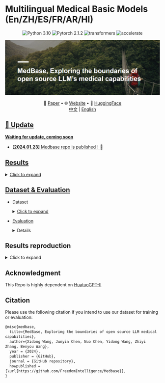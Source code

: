 # Multilingual Medical Basic Models (En/ZH/ES/FR/AR/HI)




<center>

![Python 3.10](https://img.shields.io/badge/Python-3.10-lightblue) ![Pytorch 2.1.2](https://img.shields.io/badge/PyTorch-2.1.2-lightblue) ![transformers](https://img.shields.io/badge/transformers-4.34.0.dev0%2B-lightblue) ![accelerate](https://img.shields.io/badge/accelerate-0.22-lightblue)
</center>


![Medbase](assets/Medbase.png)

<p align="center">
   📃 <a href="" target="_blank">Paper</a> • 🌐 <a href="" target="_blank">Website</a> • 🤗 <a href="" target="_blank">HuggingFace</a>  
   <br>  <a href="./README_zh.md">   中文</a> | <a href="./README.md"> English
</p>

     

## 🌈 Update

**Waiting for update, coming soon**

* **[2024.01.23]** Medbase repo is published！🎉


## Results
   <details><summary>Click to expand</summary>
   
   
   **More Results and Models are coming soon !**
      
   | Model          | MedQA-USMLE | MedMCQA | PubMedQA | MMLU-Medical | MedQA-MCMLE | CMB-single | CMMLU-Medical | CExam |
   | -------------- | ----------- | ------- | -------- | ------------ | ----------- | ---------- | ------------- | ----- |
   | Qwen-1.8B-chat | 27.42       | 29.18   | 34.90    | 37.47        | 44.25       | 31.40      | 37.28         | 30.65 |
   | Qwen-1.8B      | 26.71       | 30.34   | 49.30    | 41.10        | 44.63       | 33.15      | 37.96         | 34.50 |
   | **Medbase-1.8B**   | **45.01**       | **48.00**   | **53.00**    | **53.39**        | **76.15**       | **56.15**      | **57.46**         | **61.50** |
   | Llama2-7B      | 25.84       | 32.76   | 43.20    | 33.51        | 25.10       | 20.75      | 23.78         | 20.65 |
   | Huatuo2-7B     | 41.13       | 41.87   |          | 51.44        |             |            | 59.08         | 65.81 |
   | Mistral-7B     | 41.10       | 40.20   | 17.80    | 55.80        |             |            |               |       |
   | PMC-Llama-7B   | 49.20       | 57.60   | 59.20    | 59.70        |             |            |               |       |
   
   </details>


## Dataset & Evaluation

- Dataset
   <details><summary>Click to expand</summary>
   
   
   | Data Type          | Description                  | Source(ZH)                                                   | Source(EN)                                                   | Source(FR)                                                   | Source(ES)                                               | Source(AR)                                                   | Source(HI)                                                   |
   | ------------------ | ---------------------------- | ------------------------------------------------------------ | ------------------------------------------------------------ | ------------------------------------------------------------ | -------------------------------------------------------- | ------------------------------------------------------------ | ------------------------------------------------------------ |
   | Continue Pretrain  |                              |                                                              |                                                              |                                                              |                                                          |                                                              |                                                              |
   | Medical Books      | Medical related Books        | MedQA-books                                                  | Pile-Books                                                   | -                                                            |                                                          |                                                              |                                                              |
   | Medical Guidelines | Clinical Medicine Guide      | Chinese Medical Association                                  | [Medtron guideline](https://huggingface.co/datasets/epfl-llm/guidelines) | -                                                            |                                                          |                                                              |                                                              |
   | Medical Wiki       | Medical related wikipedia    | Wikipedia & Wikidoc                                          | Wikipedia  & Wikidoc                                         | [CLEAR - Simple Corpus for Medical French](http://natalia.grabar.free.fr/resources.php#clear) | -                                                        | -                                                            | [Hindi_health](https://www.kaggle.com/datasets/aijain/hindi-health-dataset/data?select=Symptom+Gazetteer.txt) |
   | Medical Paper      | Medical related paper        | Papers abstract                                              | PubMed Abstract                                              | [MORFITT](https://huggingface.co/datasets/qanastek/MORFITT?row=98): Pubmed-french Cochrane: [CLEAR-](http://natalia.grabar.free.fr/resources.php#clear)abs | [Mesinesp](https://zenodo.org/records/3826492)           | -                                                            | -                                                            |
   | Medical Web        | Medical related web data     | Wudao                                                        | C4                                                           | [Frenchmedmcqa](https://github.com/qanastek/FrenchMedMCQA)_train | [CoWeSe](https://zenodo.org/records/5513237)             | -                                                            | -                                                            |
   | SFT                |                              |                                                              |                                                              |                                                              |                                                          |                                                              |                                                              |
   | Medical Exam       | Medical related exams        | MedQA CExam CMB (Train Set)                                  | MedQA MedmcQA PubMedQA  (Train Set)                          | -                                                            | [Head_qa](https://huggingface.co/datasets/head_qa)_train | -                                                            | -                                                            |
   | Medical Patient    | Doctor-patient dialogue data | [HuatuoGPT-I](https://huggingface.co/datasets/FreedomIntelligence/HuatuoGPT-sft-data-v1) | [PMC_patients](https://huggingface.co/datasets/zhengyun21/PMC-Patients?row=34) | -                                                            | -                                                        | [MAQA](https://dataverse.harvard.edu/dataset.xhtml?persistentId=doi:10.7910/DVN/Y2JBEZ) | -                                                            |
   | General_Replay     | General SFT Data             | Wizard & ShareGPT & Alpaca                                   | Wizard & ShareGPT & Alpaca & [Dataset List](https://huggingface.co/jondurbin/bagel-dpo-34b-v0.2#sft-data-sources) | ShareGPT & Alpaca                                            | ShareGPT & Alpaca                                        | ShareGPT & Alpaca                                            | ShareGPT & Alpaca                                            |
   | Code               | Code Data                    | [leetcode-11k](https://huggingface.co/datasets/krisfu/awesome-llm-datasets-only-Chinese) | [python_alpaca](https://huggingface.co/datasets/Vezora/Tested-22k-Python-Alpaca) | -                                                            | -                                                        | -                                                            | -                                                            |
   | Math               | Math Data                    |                                                              | [mathinstruct](https://huggingface.co/datasets/TIGER-Lab/MathInstruct) | -                                                            | -                                                        | -                                                            | -                                                            |
   
   
   </details>

- Evaluation
   <details><summary>Click to expand</summary>
      
   [ALL test data](https://github.com/FreedomIntelligence/Medbase/tree/main/metadata/test)
   
  - EN:
    - [MedQA-USMLE](https://huggingface.co/datasets/GBaker/MedQA-USMLE-4-options) 
    - [MedMCQA](https://huggingface.co/datasets/medmcqa/viewer/default/test)
    - [PubMedQA](https://huggingface.co/datasets/pubmed_qa)
    - [MMLU-Medical](https://huggingface.co/datasets/cais/mmlu)
       - Clinical knowledge, Medical genetics, Anatomy, Professional medicine, College biology, College medicine
  - ZH:
     - [MedQA-MCMLE](https://huggingface.co/datasets/bigbio/med_qa/viewer/med_qa_zh_4options_bigbio_qa/test)
     - [CMB-single](https://huggingface.co/datasets/FreedomIntelligence/CMB)
        - Randomly sample 2,000 multiple-choice questions with single answer.
     - [CMMLU-Medical](https://huggingface.co/datasets/haonan-li/cmmlu)
        - Anatomy, Clinical_knowledge, College_medicine, Genetics, Nutrition, Traditional_chinese_medicine, Virology
     - [CExam](https://github.com/williamliujl/CMExam)
        - Randomly sample 2,000 multiple-choice questions


  - ES: [Head_qa](https://huggingface.co/datasets/head_qa)
  - FR: [Frenchmedmcqa](https://github.com/qanastek/FrenchMedMCQA)
  - HI: [MMLU_HI](https://huggingface.co/datasets/FreedomIntelligence/MMLU_Arabic)
    - Clinical knowledge, Medical genetics, Anatomy, Professional medicine, College biology, College medicine
  - AR: [MMLU_Ara](https://huggingface.co/datasets/FreedomIntelligence/MMLU_Hindi)
    - Clinical knowledge, Medical genetics, Anatomy, Professional medicine, College biology, College medicine
      
  
   - Prompt: Please refer to [test generate code](https://github.com/FreedomIntelligence/Medbase/blob/main/src/process/prepare/data_process_test_qwen.py)
         
   </details>


## Results reproduction
   <details><summary>Click to expand</summary>
   
   1. Prepare Training Data
      - [Back Translation using LLMs](https://github.com/FreedomIntelligence/Medbase/tree/main/src/process/openai_rewrite): Run Bash File
      - [Prepare Training tokens for LLMs](https://github.com/FreedomIntelligence/Medbase/tree/main/src/process/prepare): Run Bash File
   2. [Train your model](https://github.com/FreedomIntelligence/Medbase/tree/main/src/sft): Run Bash file
   3. [Evaluation](https://github.com/FreedomIntelligence/Medbase/tree/main/src/evaluate): Run Bash file
   
   </details>



##  Acknowledgment

This Repo is highly dependent on [HuatuoGPT-II](https://github.com/FreedomIntelligence/HuatuoGPT-II)

##  Citation
Please use the following citation if you intend to use our dataset for training or evaluation:

```
@misc{medbase,
  title={MedBase, Exploring the boundaries of open source LLM medical capabilities},
  author={Xidong Wang, Junyin Chen, Nuo Chen, Yidong Wang, Zhiyi Zhang, Benyou Wang},
  year = {2024},
  publisher = {GitHub},
  journal = {GitHub repository},
  howpublished = {\url{https://github.com/FreedomIntelligence/Medbase}},
}
```
